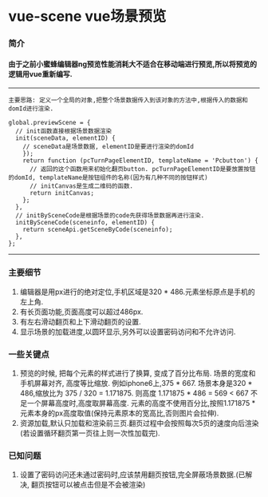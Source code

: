 # vue-scene vue场景预览


### 简介
#### 由于之前小蜜蜂编辑器ng预览性能消耗大不适合在移动端进行预览,所以将预览的逻辑用vue重新编写.
---
    主要思路: 定义一个全局的对象,把整个场景数据传入到该对象的方法中,根据传入的数据和domId进行渲染.
    
    global.previewScene = {
      // init函数直接根据场景数据渲染
      init(sceneData, elementID) {
        // sceneData是场景数据, elementID是要进行渲染的domId
        });
        return function (pcTurnPageElementID, templateName = 'Pcbutton') {
          // 返回的这个函数用来初始化翻页button. pcTurnPageElementID是要放置按钮的domId, templateName是按钮组件的名称(因为有几种不同的按钮样式)
          // initCanvas是生成二维码的函数.
          return initCanvas;
        };
      },
      // initBySceneCode是根据场景的code先获得场景数据再进行渲染.
      initBySceneCode(sceneinfo, elementID) {
        return sceneApi.getSceneByCode(sceneinfo);
      },
    };

---
### 主要细节
1. 编辑器是用px进行的绝对定位,手机区域是320 * 486.元素坐标原点是手机的左上角.
2. 有长页面功能,页面高度可以超过486px.
3. 有左右滑动翻页和上下滑动翻页的设置.
4. 显示场景的加载进度,以圆环显示,另外可以设置密码访问和不允许访问.


### 一些关键点
1. 预览的时候, 把每个元素的样式进行了换算, 变成了百分比布局. 场景的宽度和手机屏幕对齐, 高度等比缩放. 例如iphone6上,375 * 667. 场景本身是320 * 486,缩放比为 375 / 320 = 1.171875. 则高度 1.171875 * 486 = 569 < 667 不足一个屏幕高度时,高度取屏幕高度. 元素的高度不使用百分比,按照1.171875 * 元素本身的px高度取值(保持元素原本的宽高比,否则图片会拉伸).
2. 资源加载,默认只加载和渲染前三页.翻页过程中会按照每次5页的速度向后渲染(若设置循环翻页第一页往上则一次性加载完).

### 已知问题
1. 设置了密码访问还未通过密码时,应该禁用翻页按钮,完全屏蔽场景数据.(已解决, 翻页按钮可以被点击但是不会被渲染)
